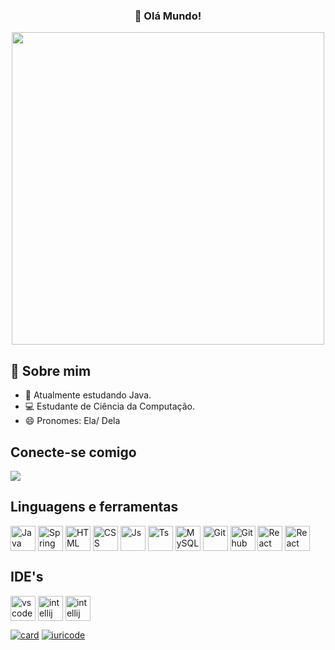 <span align="center">

### 👋 Olá Mundo!

</span>

<div align="center">
<img src="https://github.com/dori-minante/dori-minante/assets/99691142/381d33f7-24ae-4732-bb46-914d9fe35a91" width="500px" />
</div>

## 🚀 Sobre mim

- 🌱 Atualmente estudando Java.
- 💻 Estudante de Ciência da Computação.
- 😄 Pronomes: Ela/ Dela

<h2>Conecte-se comigo</h2>

  <a href="https://www.linkedin.com/in/dorivaniasm/" target="_blank"><img src="https://img.shields.io/badge/-LinkedIn-%230077B5?style=for-the-badge&logo=linkedin&logoColor=white" target="_blank"></a> 
  
<div> 
  <h2>Linguagens e ferramentas</h2>

  <img align="center" alt="Java" height="40" width="40" src="https://cdn.jsdelivr.net/gh/devicons/devicon@latest/icons/java/java-original.svg"/>
  <img align="center" alt="Spring" height="40" width="40" src="https://cdn.jsdelivr.net/gh/devicons/devicon@latest/icons/spring/spring-original-wordmark.svg"/>            
  <img align="center" alt="HTML" height="40" width="40" src="https://cdn.jsdelivr.net/gh/devicons/devicon@latest/icons/html5/html5-original.svg"/> 
  <img align="center" alt="CSS" height="40" width="40" src="https://cdn.jsdelivr.net/gh/devicons/devicon@latest/icons/css3/css3-original.svg"/>
  <img align="center" alt="Js" height="40" width="40" src="https://cdn.jsdelivr.net/gh/devicons/devicon@latest/icons/javascript/javascript-original.svg"/>   
  <img align="center" alt="Ts" height="40" width="40" src="https://cdn.jsdelivr.net/gh/devicons/devicon@latest/icons/typescript/typescript-original.svg"/>
          
  <img align="center" alt="MySQL" height="40" width="40" src="https://cdn.jsdelivr.net/gh/devicons/devicon@latest/icons/mysql/mysql-original-wordmark.svg"/>
  <img align="center" alt="Git" height="40" width="40" src="https://cdn.jsdelivr.net/gh/devicons/devicon@latest/icons/git/git-original.svg"/>
  <img align="center" alt="Github" height="40" width="40" src="https://cdn.jsdelivr.net/gh/devicons/devicon@latest/icons/github/github-original-wordmark.svg"/>
  <img align="center" alt="React" height="40" width="40" src="https://cdn.jsdelivr.net/gh/devicons/devicon@latest/icons/react/react-original-wordmark.svg"/>  
  <img align="center" alt="React" height="40" width="40" src="https://cdn.jsdelivr.net/gh/devicons/devicon@latest/icons/tailwindcss/tailwindcss-original.svg"/>
          

  <h2>IDE's</h2>
  <img align="center"alt="vscode" height="40" width="40" src="https://cdn.jsdelivr.net/gh/devicons/devicon@latest/icons/vscode/vscode-original.svg"/>  
  <img align="center"alt="intellij" height="40" width="40" src="https://cdn.jsdelivr.net/gh/devicons/devicon@latest/icons/intellij/intellij-original.svg"/>  
  <img align="center"alt="intellij" height="40" width="40" src="https://cdn.jsdelivr.net/gh/devicons/devicon@latest/icons/eclipse/eclipse-original.svg"/>    
 </div>


 [![card](https://github-readme-stats.vercel.app/api?username=dori-minante&theme=cobalt&show_icons=true)](https://github.com/anuraghazra/github-readme-stats)
 [![iuricode](https://github-readme-stats.vercel.app/api/top-langs/?username=dori-minante&hide=html&layout=compact&theme=cobalt)](https://github.com/anuraghazra/github-readme-stats)

  
